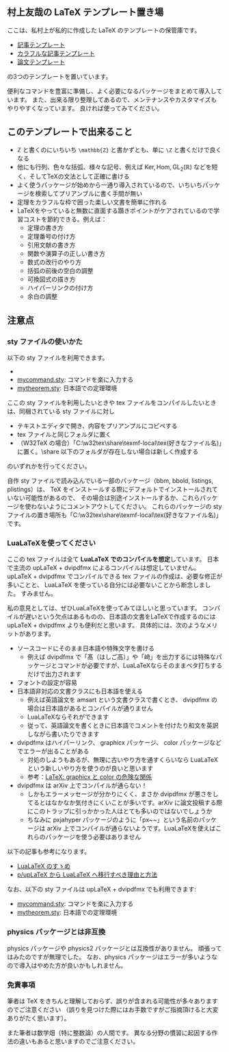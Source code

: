 ## 村上友哉の LaTeX テンプレート置き場

ここは、私村上が私的に作成した LaTeX のテンプレートの保管庫です。

* [記事テンプレート](https://github.com/YuyaMurakamiMath/My_TeX_template/blob/main/%E8%A8%98%E4%BA%8B%E3%83%86%E3%83%B3%E3%83%97%E3%83%AC%E3%83%BC%E3%83%88.pdf)
* [カラフルな記事テンプレート](https://github.com/YuyaMurakamiMath/My_TeX_template/blob/main/%E3%82%AB%E3%83%A9%E3%83%95%E3%83%AB%E3%81%AA%E8%A8%98%E4%BA%8B%E3%83%86%E3%83%B3%E3%83%97%E3%83%AC%E3%83%BC%E3%83%88.pdf)
* [論文テンプレート](https://github.com/YuyaMurakamiMath/My_TeX_template/blob/main/%E8%AB%96%E6%96%87%E3%83%86%E3%83%B3%E3%83%97%E3%83%AC%E3%83%BC%E3%83%88.pdf)

の3つのテンプレートを置いています。

便利なコマンドを豊富に準備し、よく必要になるパッケージをまとめて導入しています。
また、出来る限り整理してあるので、メンテナンスやカスタマイズもやりやすくなっています。
良ければ使ってみてください。

## このテンプレートで出来ること

* ℤ と書くのにいちいち `\mathbb{Z}` と書かずとも、単に `\Z` と書くだけで良くなる
* 他にも行列、色々な括弧、様々な記号、例えば $\mathrm{Ker}, \mathrm{Hom}, \mathrm{GL}_2(\mathbb{R})$ などを短く、そしてTeXの文法として正確に書ける
* よく使うパッケージが始めから一通り導入されているので、いちいちパッケージを検索してプリアンブルに書く手間が無い
* 定理をカラフルな枠で囲った楽しい文書を簡単に作れる
* LaTeXをやっていると無数に直面する躓きポイントがケアされているので学習コストを節約できる。例えば：
  * 定理の書き方
  * 定理番号の付け方
  * 引用文献の書き方
  * 関数や演算子の正しい書き方
  * 数式の改行のやり方
  * 括弧の前後の空白の調整
  * 可換図式の描き方
  * ハイパーリンクの付け方
  * 余白の調整

## 注意点

### sty ファイルの使いかた

以下の sty ファイルを利用できます。

* 
* [mycommand.sty](https://github.com/YuyaMurakamiMath/My_TeX_template/blob/main/mycommand.sty): コマンドを楽に入力する
* [mytheorem.sty](https://github.com/YuyaMurakamiMath/My_TeX_template/blob/main/mytheorem.sty): 日本語での定理環境

ここの sty ファイルを利用したいときや tex ファイルをコンパイルしたいときは、同梱されている sty ファイルに対し
* テキストエディタで開き、内容をプリアンプルにコピペする
* tex ファイルと同じフォルダに置く
* （W32TeX の場合）「C:\w32tex\share\texmf-local\tex\(好きなファイル名)」に置く。\share 以下のフォルダが存在しない場合は新しく作成する

のいずれかを行ってください。

自作 sty ファイルで読み込んでいる一部のパッケージ（bbm, bbold, listings, plistings）は、 TeX をインストールする際にデフォルトでインストールされていない可能性があるので、 その場合は別途インストールするか、これらパッケージを使わないようにコメントアウトしてください。
これらのパッケージの sty ファイルの置き場所も「C:\w32tex\share\texmf-local\tex\(好きなファイル名)」です。

### LuaLaTeXを使ってください

ここの tex ファイルは全て **LuaLaTeX でのコンパイルを想定**しています。
日本で主流の upLaTeX + dvipdfmx によるコンパイルは想定していません。
upLaTeX + dvipdfmx でコンパイルできる tex ファイルの作成は、必要な修正が多いことと、 LuaLaTeX を使っている自分には必要ないことから断念しました。
すみません。

私の意見としては、ぜひLuaLaTeXを使ってみてほしいと思っています。
コンパイルが遅いという欠点はあるものの、日本語の文書をLaTeXで作成するのには upLaTeX + dvipdfmx よりも便利だと思います。
具体的には、次のようなメリットがあります。
* ソースコードにそのまま日本語や特殊文字を書ける
  * 例えば dvipdfmx で「髙（はしご高）」や「﨑」を出力するには特殊なパッケージとコマンドが必要ですが、LuaLaTeXならそのままベタ打ちするだけで出力されます
* フォントの設定が容易
* 日本語非対応の文書クラスにも日本語を使える
  * 例えば英語論文を amsart という文書クラスで書くとき、 dvipdfmx の場合は日本語があるとコンパイルが通りません
  * LuaLaTeXならそれができます
  * 従って、英語論文を書くときに日本語でコメントを付けたり和文を英訳しながら書いたりできます
* dvipdfmx はハイパーリンク、 graphicx パッケージ、 color パッケージなどでエラーが出ることがある
  * 対処のしようもあるが、無理に古いやり方を通すくらいなら LuaLaTeX という新しいやり方を使うのが良いと思います
  * 参考：[LaTeX: graphicx と color の危険な関係](https://qiita.com/zr_tex8r/items/442b75b452b11bee8049)
* dvipdfmx は arXiv 上でコンパイルが通らない！
  * しかもエラーメッセージが分かりにくく、まさか dvipdfmx が悪さをしてるとはなかなか気付きにくいことが多いです。arXiv に論文投稿する際にこのトラップに引っかかった人はとても多いのではないでしょうか
  * ちなみに pxjahyper パッケージのように「px~~」という名前のパッケージは arXiv 上でコンパイルが通らないようです。LuaLaTeXを使えばこれらのパッケージを使う必要はありません

以下の記事も参考になります。
* [LuaLaTeX のすゝめ](https://qiita.com/Daiji256/items/9afbfa9f822629d3b995)
* [p/upLaTeX から LuaLaTeX へ移行すべき理由と方法](https://www.metaphysica.info/2022/outdated-uplatex/)

なお、以下の sty ファイルは upLaTeX + dvipdfmx でも利用できます:
* [mycommand.sty](https://github.com/YuyaMurakamiMath/My_TeX_template/blob/main/mycommand.sty): コマンドを楽に入力する
* [mytheorem.sty](https://github.com/YuyaMurakamiMath/My_TeX_template/blob/main/mytheorem.sty): 日本語での定理環境

### physics パッケージとは非互換

physics パッケージや physics2 パッケージとは互換性がありません。
頑張ってはみたのですが無理でした。
なお、physics パッケージはエラーが多いようなので導入はやめた方が良いかもしれません。

### 免責事項

筆者は TeX をきちんと理解しておらず、誤りが含まれる可能性が多々ありますのでご注意ください
（誤りを見つけた際にはお手数ですがご指摘頂けると大変ありがたく思います）。

また筆者は数学畑（特に整数論）の人間です。 異なる分野の慣習に起因する作法の違いもあると思いますのでご注意ください。
